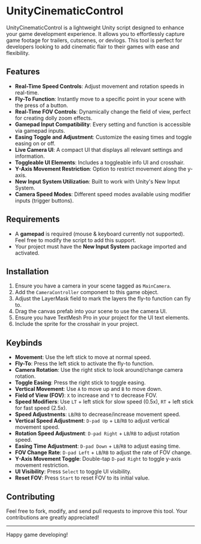 # UnityCinematicControl

UnityCinematicControl is a lightweight Unity script designed to enhance your game development experience. It allows you to effortlessly capture game footage for trailers, cutscenes, or devlogs. This tool is perfect for developers looking to add cinematic flair to their games with ease and flexibility.

## Features

- **Real-Time Speed Controls**: Adjust movement and rotation speeds in real-time.
- **Fly-To Function**: Instantly move to a specific point in your scene with the press of a button.
- **Real-Time FOV Controls**: Dynamically change the field of view, perfect for creating dolly zoom effects.
- **Gamepad Input Compatibility**: Every setting and function is accessible via gamepad inputs.
- **Easing Toggle and Adjustment**: Customize the easing times and toggle easing on or off.
- **Live Camera UI**: A compact UI that displays all relevant settings and information.
- **Toggleable UI Elements**: Includes a toggleable info UI and crosshair.
- **Y-Axis Movement Restriction**: Option to restrict movement along the y-axis.
- **New Input System Utilization**: Built to work with Unity's New Input System.
- **Camera Speed Modes**: Different speed modes available using modifier inputs (trigger buttons).

## Requirements

- A **gamepad** is required (mouse & keyboard currently not supported). Feel free to modify the script to add this support.
- Your project must have the **New Input System** package imported and activated.

## Installation

1. Ensure you have a camera in your scene tagged as `MainCamera`.
2. Add the `CameraController` component to this game object.
3. Adjust the LayerMask field to mark the layers the fly-to function can fly to.
4. Drag the canvas prefab into your scene to use the camera UI.
5. Ensure you have TextMesh Pro in your project for the UI text elements.
6. Include the sprite for the crosshair in your project.

## Keybinds

- **Movement**: Use the left stick to move at normal speed.
- **Fly-To**: Press the left stick to activate the fly-to function.
- **Camera Rotation**: Use the right stick to look around/change camera rotation.
- **Toggle Easing**: Press the right stick to toggle easing.
- **Vertical Movement**: Use `A` to move up and `B` to move down.
- **Field of View (FOV)**: `X` to increase and `Y` to decrease FOV.
- **Speed Modifiers**: Use `LT` + left stick for slow speed (0.5x), `RT` + left stick for fast speed (2.5x).
- **Speed Adjustments**: `LB`/`RB` to decrease/increase movement speed.
- **Vertical Speed Adjustment**: `D-pad Up` + `LB`/`RB` to adjust vertical movement speed.
- **Rotation Speed Adjustment**: `D-pad Right` + `LB`/`RB` to adjust rotation speed.
- **Easing Time Adjustment**: `D-pad Down` + `LB`/`RB` to adjust easing time.
- **FOV Change Rate**: `D-pad Left` + `LB`/`RB` to adjust the rate of FOV change.
- **Y-Axis Movement Toggle**: Double-tap `D-pad Right` to toggle y-axis movement restriction.
- **UI Visibility**: Press `Select` to toggle UI visibility.
- **Reset FOV**: Press `Start` to reset FOV to its initial value.

## Contributing

Feel free to fork, modify, and send pull requests to improve this tool. Your contributions are greatly appreciated!

---

Happy game developing!

